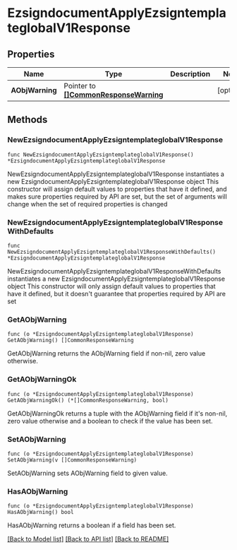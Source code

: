 # EzsigndocumentApplyEzsigntemplateglobalV1Response

## Properties

Name | Type | Description | Notes
------------ | ------------- | ------------- | -------------
**AObjWarning** | Pointer to [**[]CommonResponseWarning**](CommonResponseWarning.md) |  | [optional] 

## Methods

### NewEzsigndocumentApplyEzsigntemplateglobalV1Response

`func NewEzsigndocumentApplyEzsigntemplateglobalV1Response() *EzsigndocumentApplyEzsigntemplateglobalV1Response`

NewEzsigndocumentApplyEzsigntemplateglobalV1Response instantiates a new EzsigndocumentApplyEzsigntemplateglobalV1Response object
This constructor will assign default values to properties that have it defined,
and makes sure properties required by API are set, but the set of arguments
will change when the set of required properties is changed

### NewEzsigndocumentApplyEzsigntemplateglobalV1ResponseWithDefaults

`func NewEzsigndocumentApplyEzsigntemplateglobalV1ResponseWithDefaults() *EzsigndocumentApplyEzsigntemplateglobalV1Response`

NewEzsigndocumentApplyEzsigntemplateglobalV1ResponseWithDefaults instantiates a new EzsigndocumentApplyEzsigntemplateglobalV1Response object
This constructor will only assign default values to properties that have it defined,
but it doesn't guarantee that properties required by API are set

### GetAObjWarning

`func (o *EzsigndocumentApplyEzsigntemplateglobalV1Response) GetAObjWarning() []CommonResponseWarning`

GetAObjWarning returns the AObjWarning field if non-nil, zero value otherwise.

### GetAObjWarningOk

`func (o *EzsigndocumentApplyEzsigntemplateglobalV1Response) GetAObjWarningOk() (*[]CommonResponseWarning, bool)`

GetAObjWarningOk returns a tuple with the AObjWarning field if it's non-nil, zero value otherwise
and a boolean to check if the value has been set.

### SetAObjWarning

`func (o *EzsigndocumentApplyEzsigntemplateglobalV1Response) SetAObjWarning(v []CommonResponseWarning)`

SetAObjWarning sets AObjWarning field to given value.

### HasAObjWarning

`func (o *EzsigndocumentApplyEzsigntemplateglobalV1Response) HasAObjWarning() bool`

HasAObjWarning returns a boolean if a field has been set.


[[Back to Model list]](../README.md#documentation-for-models) [[Back to API list]](../README.md#documentation-for-api-endpoints) [[Back to README]](../README.md)



